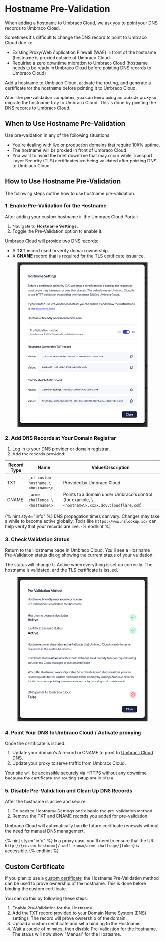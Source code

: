 # Hostname Pre-Validation

When adding a hostname to Umbraco Cloud, we ask you to point your DNS records to Umbraco Cloud. 

Sometimes it's difficult to change the DNS record to point to Umbraco Cloud due to:
- Existing Proxy/Web Application Firewall (WAF) in front of the hostname (hostname is proxied outside of Umbraco Cloud)
- Requiring a zero downtime migration to Umbraco Cloud (hostname needs to be ready in Umbraco Cloud before pointing DNS records to Umbraco Cloud)

Add a hostname to Umbraco Cloud, activate the routing, and generate a certificate for the hostname before pointing it to Umbraco Cloud.

After the pre-validation completes, you can keep using an outside proxy or migrate the hostname fully to Umbraco Cloud. This is done by pointing the DNS records to Umbraco Cloud.

## When to Use Hostname Pre-Validation

Use pre-validation in any of the following situations:

- You're dealing with live or production domains that require 100% uptime.
- The hostname will be proxied in front of Umbraco Cloud
- You want to avoid the brief downtime that may occur while Transport Layer Security (TLS) certificates are being validated after pointing DNS to Umbraco Cloud.

## How to Use Hostname Pre-Validation

The following steps outline how to use hostname pre-validation.

### 1. Enable Pre-Validation for the Hostname

After adding your custom hostname in the Umbraco Cloud Portal:

1. Navigate to **Hostname Settings**.
2. Toggle the Pre-Validation option to enable it.

Umbraco Cloud will provide two DNS records:

- A **TXT** record used to verify domain ownership.
- A **CNAME** record that is required for the TLS certificate issuance.

<figure><img src="images/hostname-settings-modal.png" alt="This is an image of the Hostname settings modal"></figure>

### 2. Add DNS Records at Your Domain Registrar

1. Log in to your DNS provider or domain registrar.
2. Add the records provided:

| Record Type | Name                                 | Value/Description                                                                       |
|-------------|--------------------------------------|-----------------------------------------------------------------------------------------|
| TXT         | `_cf-custom-hostname.\<hostname\>`   | Provided by Umbraco Cloud                                                               |
| CNAME       | `_acme-challenge.\<hostname\>`       | Points to a domain under Umbraco's control (for example, `\<hostname\>.xxxx.dcv.cloudflare.com`) |

{% hint style="info" %}
DNS propagation times can vary. Changes may take a while to become active globally. Tools like `https://www.nslookup.io/` can help verify that your records are live.
{% endhint %}

### 3. Check Validation Status

Return to the Hostname page in Umbraco Cloud. You'll see a Hostname Pre-Validation status dialog showing the current status of your validation.

The status will change to Active when everything is set up correctly. The hostname is validated, and the TLS certificate is issued.

<figure><img src="images/pre-validation-status-modal.png" alt="This is an image of the Pre-Validation status modal"></figure>

### 4. Point Your DNS to Umbraco Cloud / Activate proxying

Once the certificate is issued:

1. Update your domain's A record or CNAME to point to [Umbraco Cloud DNS](README.md#domains).
2. Update your proxy to serve traffic from Umbraco Cloud.

Your site will be accessible securely via HTTPS without any downtime because the certificate and routing setup are in place.

### 5. Disable Pre-Validation and Clean Up DNS Records

After the hostname is active and secure:

1. Go back to Hostname Settings and disable the pre-validation method.
2. Remove the TXT and CNAME records you added for pre-validation.

Umbraco Cloud will automatically handle future certificate renewals without the need for manual DNS management.

{% hint style="info" %}
In a proxy case, you'll need to ensure that the URI `http://{custom-hostname}/.well-known/acme-challenge/{token}` is accessible.
{% endhint %}

## Custom Certificate

If you plan to use a [custom certificate](security-certificates), the Hostname Pre-Validation method can be used to prove ownership of the hostname. This is done before binding the custom certificate.

You can do this by following these steps:

1. Enable Pre-Validation for the Hostname.
2. Add the TXT record provided to your Domain Name System (DNS) settings. The record will prove ownership of the domain.
3. Upload a custom certificate and set a binding to the Hostname.
4. Wait a couple of minutes, then disable Pre-Validation for the Hostname. The status will now show "Manual" for the Hostname.

